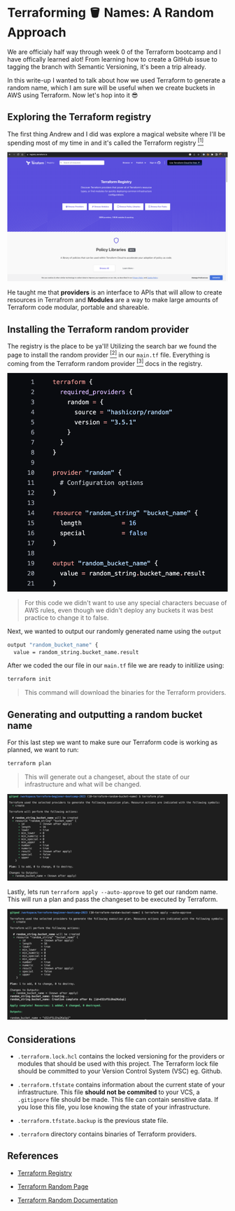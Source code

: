 # Terraforming :bucket: Names: A Random Approach

We are officialy half way through week 0 of the Terraform bootcamp and I have offically learned alot! From learning how to create a GitHub issue to tagging the branch with Semantic Versioning, it's been a trip already.

In this write-up I wanted to talk about how we used Terraform to generate a random name, which I am sure will be useful when we create buckets in AWS using Terraform. Now let's hop into it :sunglasses:

## Exploring the Terraform registry

The first thing Andrew and I did was explore a magical website where I'll be spending most of my time in and it's called the Terraform registry [<sup>[1]</sup>](#references)

![screenshot](assets/registry.png)

He taught me that **providers** is an interface to APIs that will allow to create resources in Terrafrom and **Modules** are a way to make large amounts of Terraform code modular, portable and shareable.

## Installing the Terraform random provider

The registry is the place to be ya'll! Utilizing the search bar we found the page to install the random provider [<sup>[2]</sup>](#references) in our ```main.tf``` file. Everything is coming from the Terraform random provider [<sup>[3]</sup>](#references) docs in the registry.

![screenshot](assets/main.png)
> For this code we didn't want to use any special characters becuase of AWS rules, even though we didn't deploy any buckets it was best practice to change it to false.

Next, we wanted to output our randomly generated name using the ```output```

```sh
output "random_bucket_name" {
  value = random_string.bucket_name.result
```

After we coded the our file in our ```main.tf``` file we are ready to initilize using:

```sh
terraform init
```
> This command will download the binaries for the Terraform providers.

## Generating and outputting a random bucket name

For this last step we want to make sure our Terraform code is working as planned, we want to run:

```sh
terraform plan
```
> This will generate out a changeset, about the state of our infrastructure and what will be changed.

![screenshot](assets/plan.png)

Lastly, lets run ```terraform apply --auto-approve``` to get our random name. This will run a plan and pass the changeset to be executed by Terraform.

![screenshot](assets/output.png)

## Considerations

- `.terraform.lock.hcl` contains the locked versioning for the providers or modules that should be used with this project. The Terraform lock file should be committed to your Version Control System (VSC) eg. Github.
  
- `.terraform.tfstate` contains information about the current state of your infrastructure. This file **should not be commited** to your VCS, a `.gitignore` file should be made. This file can contain sensitive data. If you lose this file, you lose knowing the state of your infrastructure.

- `.terraform.tfstate.backup` is the previous state file.

- `.terraform` directory contains binaries of Terraform providers.

## References

- [Terraform Registry](https://registry.terraform.io/)

- [Terraform Random Page](https://registry.terraform.io/providers/hashicorp/random/latest)

- [Terraform Random Documentation](https://registry.terraform.io/providers/hashicorp/random/latest/docs)
